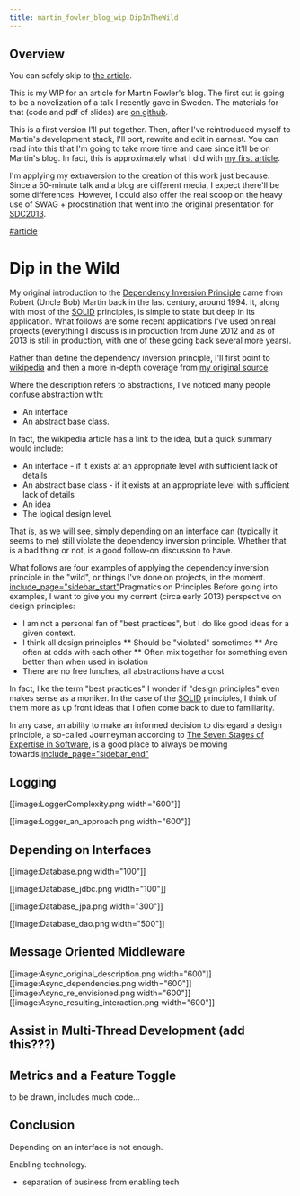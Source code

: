 ```yaml
---
title: martin_fowler_blog_wip.DipInTheWild
---
```

## Overview
You can safely skip to [the article](martin_fowler_blog_wip.DipInTheWild#article).

This is my WIP for an article for Martin Fowler's blog. The first cut is going to be a novelization of a talk I recently gave in Sweden. The materials for that (code and pdf of slides) are [on github](https://github.com/schuchert/spring_aop).

This is a first version I'll put together. Then, after I've reintroduced myself to Martin's development stack, I'll port, rewrite and edit in earnest. You can read into this that I'm going to take more time and care since it'll be on Martin's blog. In fact, this is approximately what I did with [my first article](http://martinfowler.com/articles/modernMockingTools.html).

I'm applying my extraversion to the creation of this work just because. Since a 50-minute talk and a blog are different media, I expect there'll be some differences. However, I could also offer the real scoop on the heavy use of SWAG + procstination that went into the original presentation for [SDC2013](http://www.scandevconf.se/).

[#article](#article)
# Dip in the Wild
My original introduction to the  [Dependency Inversion Principle](http://www.objectmentor.com/resources/articles/dip.pdf) came from Robert (Uncle Bob) Martin back in the last century, around 1994. It, along with most of the [SOLID](http://en.wikipedia.org/wiki/SOLID_(object-oriented_design)) principles, is simple to state but deep in its application. What follows are some recent applications I've used on real projects (everything I discuss is in production from June 2012 and as of 2013 is still in production, with one of these going back several more years).

Rather than define the dependency inversion principle, I'll first point to [wikipedia](http://c2.com/cgi/wiki?DependencyInversionPrinciple) and then a more in-depth coverage from [my original source](http://www.objectmentor.com/resources/articles/dip.pdf).

Where the description refers to abstractions, I've noticed many people confuse abstraction with:
* An interface
* An abstract base class.

In fact, the wikipedia article has a link to the idea, but a quick summary would include:
* An interface - if it exists at an appropriate level with sufficient lack of details
* An abstract base class - if it exists at an appropriate level with sufficient lack of details
* An idea
* The logical design level.

That is, as we will see, simply depending on an interface can (typically it seems to me) still violate the dependency inversion principle. Whether that is a bad thing or not, is a good follow-on discussion to have.

What follows are four examples of applying the dependency inversion principle in the "wild", or things I've done on projects, in the moment. 
[include_page="sidebar_start"](include_page="sidebar_start")<span class="sidebar_title">Pragmatics on Principles</span>
Before going into examples, I want to give you my current (circa early 2013) perspective on design principles:
* I am not a personal fan of "best practices", but I do like good ideas for a given context.
* I think all design principles
** Should be "violated" sometimes
** Are often at odds with each other
** Often mix together for something even better than when used in isolation
* There are no free lunches, all abstractions have a cost

In fact, like the term "best practices" I wonder if "design principles" even makes sense as a moniker. In the case of the [SOLID](http://en.wikipedia.org/wiki/SOLID_(object-oriented_design)) principles, I think of them more as up front ideas that I often come back to due to familiarity.

In any case, an ability to make an informed decision to disregard a design principle, a so-called Journeyman according to [The Seven Stages of Expertise in Software](http://www.wayland-informatics.com/The%20Seven%20Stages%20of%20Expertise%20in%20Software.htm), is a good place to always be moving towards.[include_page="sidebar_end"](include_page="sidebar_end")
## Logging
[[image:LoggerComplexity.png width="600"]]

[[image:Logger_an_approach.png width="600"]]

## Depending on Interfaces
[[image:Database.png width="100"]]

[[image:Database_jdbc.png width="100"]]

[[image:Database_jpa.png width="300"]]

[[image:Database_dao.png width="500"]]

## Message Oriented Middleware
[[image:Async_original_description.png width="600"]]
[[image:Async_dependencies.png width="600"]]
[[image:Async_re_envisioned.png width="600"]]
[[image:Async_resulting_interaction.png width="600"]]

## Assist in Multi-Thread Development (add this???)

## Metrics and a Feature Toggle

to be drawn, includes much code...

## Conclusion

Depending on an interface is not enough.

Enabling technology.
* separation of business from enabling tech
